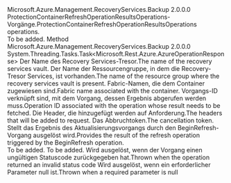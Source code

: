 <Type Name="IProtectionContainerRefreshOperationResultsOperations" FullName="Microsoft.Azure.Management.RecoveryServices.Backup.IProtectionContainerRefreshOperationResultsOperations">
  <TypeSignature Language="C#" Value="public interface IProtectionContainerRefreshOperationResultsOperations" />
  <TypeSignature Language="ILAsm" Value=".class public interface auto ansi abstract IProtectionContainerRefreshOperationResultsOperations" />
  <TypeSignature Language="DocId" Value="T:Microsoft.Azure.Management.RecoveryServices.Backup.IProtectionContainerRefreshOperationResultsOperations" />
  <TypeSignature Language="VB.NET" Value="Public Interface IProtectionContainerRefreshOperationResultsOperations" />
  <TypeSignature Language="F#" Value="type IProtectionContainerRefreshOperationResultsOperations = interface" />
  <AssemblyInfo>
    <AssemblyName>Microsoft.Azure.Management.RecoveryServices.Backup</AssemblyName>
    <AssemblyVersion>2.0.0.0</AssemblyVersion>
  </AssemblyInfo>
  <Interfaces />
  <Docs>
    <summary>
            <span data-ttu-id="22118-101">ProtectionContainerRefreshOperationResultsOperations-Vorgänge.</span><span class="sxs-lookup"><span data-stu-id="22118-101">ProtectionContainerRefreshOperationResultsOperations operations.</span></span>
            </summary>
    <remarks>To be added.</remarks>
  </Docs>
  <Members>
    <Member MemberName="GetWithHttpMessagesAsync">
      <MemberSignature Language="C#" Value="public System.Threading.Tasks.Task&lt;Microsoft.Rest.Azure.AzureOperationResponse&gt; GetWithHttpMessagesAsync (string vaultName, string resourceGroupName, string fabricName, string operationId, System.Collections.Generic.Dictionary&lt;string,System.Collections.Generic.List&lt;string&gt;&gt; customHeaders = null, System.Threading.CancellationToken cancellationToken = null);" />
      <MemberSignature Language="ILAsm" Value=".method public hidebysig newslot virtual instance class System.Threading.Tasks.Task`1&lt;class Microsoft.Rest.Azure.AzureOperationResponse&gt; GetWithHttpMessagesAsync(string vaultName, string resourceGroupName, string fabricName, string operationId, class System.Collections.Generic.Dictionary`2&lt;string, class System.Collections.Generic.List`1&lt;string&gt;&gt; customHeaders, valuetype System.Threading.CancellationToken cancellationToken) cil managed" />
      <MemberSignature Language="DocId" Value="M:Microsoft.Azure.Management.RecoveryServices.Backup.IProtectionContainerRefreshOperationResultsOperations.GetWithHttpMessagesAsync(System.String,System.String,System.String,System.String,System.Collections.Generic.Dictionary{System.String,System.Collections.Generic.List{System.String}},System.Threading.CancellationToken)" />
      <MemberSignature Language="F#" Value="abstract member GetWithHttpMessagesAsync : string * string * string * string * System.Collections.Generic.Dictionary&lt;string, System.Collections.Generic.List&lt;string&gt;&gt; * System.Threading.CancellationToken -&gt; System.Threading.Tasks.Task&lt;Microsoft.Rest.Azure.AzureOperationResponse&gt;" Usage="iProtectionContainerRefreshOperationResultsOperations.GetWithHttpMessagesAsync (vaultName, resourceGroupName, fabricName, operationId, customHeaders, cancellationToken)" />
      <MemberType>Method</MemberType>
      <AssemblyInfo>
        <AssemblyName>Microsoft.Azure.Management.RecoveryServices.Backup</AssemblyName>
        <AssemblyVersion>2.0.0.0</AssemblyVersion>
      </AssemblyInfo>
      <ReturnValue>
        <ReturnType>System.Threading.Tasks.Task&lt;Microsoft.Rest.Azure.AzureOperationResponse&gt;</ReturnType>
      </ReturnValue>
      <Parameters>
        <Parameter Name="vaultName" Type="System.String" />
        <Parameter Name="resourceGroupName" Type="System.String" />
        <Parameter Name="fabricName" Type="System.String" />
        <Parameter Name="operationId" Type="System.String" />
        <Parameter Name="customHeaders" Type="System.Collections.Generic.Dictionary&lt;System.String,System.Collections.Generic.List&lt;System.String&gt;&gt;" />
        <Parameter Name="cancellationToken" Type="System.Threading.CancellationToken" />
      </Parameters>
      <Docs>
        <param name="vaultName">
            <span data-ttu-id="22118-102">Der Name des Recovery Services-Tresor.</span><span class="sxs-lookup"><span data-stu-id="22118-102">The name of the recovery services vault.</span></span>
            </param>
        <param name="resourceGroupName">
            <span data-ttu-id="22118-103">Der Name der Ressourcengruppe, in dem die Recovery-Tresor Services, ist vorhanden.</span><span class="sxs-lookup"><span data-stu-id="22118-103">The name of the resource group where the recovery services vault is present.</span></span>
            </param>
        <param name="fabricName">
            <span data-ttu-id="22118-104">Fabric-Namen, die dem Container zugewiesen sind.</span><span class="sxs-lookup"><span data-stu-id="22118-104">Fabric name associated with the container.</span></span>
            </param>
        <param name="operationId">
            <span data-ttu-id="22118-105">Vorgangs-ID verknüpft sind, mit dem Vorgang, dessen Ergebnis abgerufen werden muss.</span><span class="sxs-lookup"><span data-stu-id="22118-105">Operation ID associated with the operation whose result needs to be fetched.</span></span>
            </param>
        <param name="customHeaders">
            <span data-ttu-id="22118-106">Die Header, die hinzugefügt werden auf Anforderung.</span><span class="sxs-lookup"><span data-stu-id="22118-106">The headers that will be added to request.</span></span>
            </param>
        <param name="cancellationToken">
            <span data-ttu-id="22118-107">Das Abbruchtoken.</span><span class="sxs-lookup"><span data-stu-id="22118-107">The cancellation token.</span></span>
            </param>
        <summary>
            <span data-ttu-id="22118-108">Stellt das Ergebnis des Aktualisierungsvorgangs durch den BeginRefresh-Vorgang ausgelöst wird.</span><span class="sxs-lookup"><span data-stu-id="22118-108">Provides the result of the refresh operation triggered by the BeginRefresh operation.</span></span>
            </summary>
        <returns>To be added.</returns>
        <remarks>To be added.</remarks>
        <exception cref="T:Microsoft.Rest.Azure.CloudException">
            <span data-ttu-id="22118-109">Wird ausgelöst, wenn der Vorgang einen ungültigen Statuscode zurückgegeben hat.</span><span class="sxs-lookup"><span data-stu-id="22118-109">Thrown when the operation returned an invalid status code</span></span>
            </exception>
        <exception cref="T:Microsoft.Rest.ValidationException">
            <span data-ttu-id="22118-110">Wird ausgelöst, wenn ein erforderlicher Parameter null ist.</span><span class="sxs-lookup"><span data-stu-id="22118-110">Thrown when a required parameter is null</span></span>
            </exception>
      </Docs>
    </Member>
  </Members>
</Type>